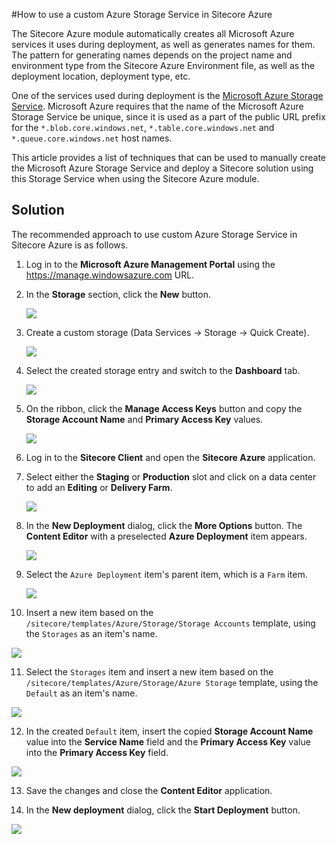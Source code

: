 #How to use a custom Azure Storage Service in Sitecore Azure

The Sitecore Azure module automatically creates all Microsoft Azure services it uses during deployment, as well as generates names for them. The pattern for generating names depends on the project name and environment type from the Sitecore Azure Environment file, as well as the deployment location, deployment type, etc.

One of the services used during deployment is the [Microsoft Azure Storage Service](https://msdn.microsoft.com/en-us/library/azure/gg433040.aspx). Microsoft Azure requires that the name of the Microsoft Azure Storage Service be unique, since it is used as a part of the public URL prefix for the `*.blob.core.windows.net`, `*.table.core.windows.net` and `*.queue.core.windows.net` host names.

This article provides a list of techniques that can be used to manually create the Microsoft Azure Storage Service and deploy a Sitecore solution using this Storage Service when using the Sitecore Azure module.

## Solution

The recommended approach to use custom Azure Storage Service in Sitecore Azure is as follows.

1. Log in to the **Microsoft Azure Management Portal** using the https://manage.windowsazure.com URL.

2. In the **Storage** section, click the **New** button.

   ![](./media/how-to-use-a-custom-azure-storage-service-in-sitecore-azure/AzureManagementPortal-01.png)

3. Create a custom storage (Data Services -> Storage -> Quick Create).

   ![](./media/how-to-use-a-custom-azure-storage-service-in-sitecore-azure/AzureManagementPortal-02.png)

4. Select the created storage entry and switch to the **Dashboard** tab.

   ![](./media/how-to-use-a-custom-azure-storage-service-in-sitecore-azure/AzureManagementPortal-03.png)

5. On the ribbon, click the **Manage Access Keys** button and copy the **Storage Account Name** and **Primary Access Key** values.

   ![](./media/how-to-use-a-custom-azure-storage-service-in-sitecore-azure/AzureManagementPortal-04.png)
   
6. Log in to the **Sitecore Client** and open the **Sitecore Azure** application.

7. Select either the **Staging** or **Production** slot and click on a data center to add an **Editing** or **Delivery Farm**.

   ![](./media/how-to-use-a-custom-azure-storage-service-in-sitecore-azure/SitecoreAzure-01.png)

8. In the **New Deployment** dialog, click the **More Options** button. The **Content Editor** with a preselected **Azure Deployment** item appears.

   ![](./media/how-to-use-a-custom-azure-storage-service-in-sitecore-azure/SitecoreAzure-02.png)

9. Select the `Azure Deployment` item's parent item, which is a `Farm` item.

   ![](./media/how-to-use-a-custom-azure-storage-service-in-sitecore-azure/SitecoreAzure-03.png)
   
10. Insert a new item based on the `/sitecore/templates/Azure/Storage/Storage Accounts` template, using the `Storages` as an item's name.

   ![](./media/how-to-use-a-custom-azure-storage-service-in-sitecore-azure/SitecoreAzure-04.png)
	
11. Select the `Storages` item and insert a new item based on the `/sitecore/templates/Azure/Storage/Azure Storage` template, using the `Default` as an item's name.

   ![](./media/how-to-use-a-custom-azure-storage-service-in-sitecore-azure/SitecoreAzure-05.png)
   
12. In the created `Default` item, insert the copied **Storage Account Name** value into the **Service Name** field and the **Primary Access Key** value into the **Primary Access Key** field.

   ![](./media/how-to-use-a-custom-azure-storage-service-in-sitecore-azure/SitecoreAzure-06.png)
   
13. Save the changes and close the **Content Editor** application.

14. In the **New deployment** dialog, click the **Start Deployment** button.

   ![](./media/how-to-use-a-custom-azure-storage-service-in-sitecore-azure/SitecoreAzure-07.png)
